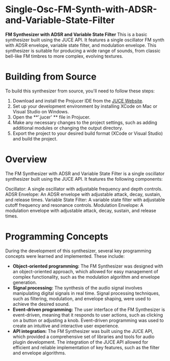# Single-Osc-FM-Synth-with-ADSR-and-Variable-State-Filter

**FM Synthesizer with ADSR and Variable State Filter**
This is a basic synthesizer built using the JUCE API. It features a single oscillator FM synth with ADSR envelope, variable state filter, and modulation envelope. This synthesizer is suitable for producing a wide range of sounds, from classic bell-like FM timbres to more complex, evolving textures.

# Building from Source
To build this synthesizer from source, you'll need to follow these steps:

1. Download and install the Projucer IDE from the [JUCE Website](https://juce.com/download/).
2. Set up your development environment by installing XCode on Mac or Visual Studio on Windows.
3. Open the **'.jucer' ** file in Projucer.
4. Make any necessary changes to the project settings, such as adding additional modules or changing the output directory.
5. Export the project to your desired build format (XCode or Visual Studio) and build the project.




# Overview
The FM Synthesizer with ADSR and Variable State Filter is a single oscillator synthesizer built using the JUCE API. It features the following components:

Oscillator: A single oscillator with adjustable frequency and depth controls.
ADSR Envelope: An ADSR envelope with adjustable attack, decay, sustain, and release times.
Variable State Filter: A variable state filter with adjustable cutoff frequency and resonance controls.
Modulation Envelope: A modulation envelope with adjustable attack, decay, sustain, and release times.

# Programming Concepts
During the development of this synthesizer, several key programming concepts were learned and implemented. These include:

- **Object-oriented programming:** The FM Synthesizer was designed with an object-oriented approach, which allowed for easy management of complex functionality, such as the modulation algorithm and envelope generation.
- **Signal processing:** The synthesis of the audio signal involves manipulating digital signals in real time. Signal processing techniques, such as filtering, modulation, and envelope shaping, were used to achieve the desired sound.
- **Event-driven programming:** The user interface of the FM Synthesizer is event-driven, meaning that it responds to user actions, such as clicking on a button or adjusting a knob. Event-driven programming was used to create an intuitive and interactive user experience.
- **API integration:** The FM Synthesizer was built using the JUCE API, which provided a comprehensive set of libraries and tools for audio plugin development. The integration of the JUCE API allowed for efficient and reliable implementation of key features, such as the filter and envelope algorithms.
